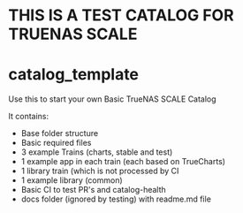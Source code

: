 # THIS IS A TEST CATALOG FOR TRUENAS SCALE

# catalog_template
Use this to start your own Basic TrueNAS SCALE Catalog

It contains:

- Base folder structure
- Basic required files
- 3 example Trains (charts, stable and test)
- 1 example app in each train (each based on TrueCharts)
- 1 library train (which is not processed by CI
- 1 example library (common)
- Basic CI to test PR's and catalog-health
- docs folder (ignored by testing) with readme.md file
